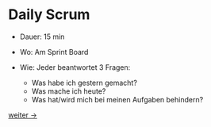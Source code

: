 # Daily Scrum

- Dauer: 15 min

- Wo: Am Sprint Board

- Wie: Jeder beantwortet 3 Fragen:

    - Was habe ich gestern gemacht?
    - Was mache ich heute?
    - Was hat/wird mich bei meinen Aufgaben behindern?

[weiter ->](15-4_refinement.md)